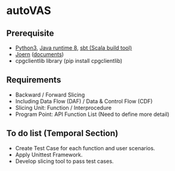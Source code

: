 # autoVAS
## Prerequisite
- [Python3](https://www.python.org/downloads/), [Java runtime 8](http://openjdk.java.net/install/), [sbt (Scala build tool)](https://www.scala-sbt.org/)
- [Joern](https://github.com/ShiftLeftSecurity/joern) ([documents](https://joern.io/docs/))
- cpgclientlib library (pip install cpgclientlib)
## Requirements
- Backward / Forward Slicing
- Including Data Flow (DAF) / Data & Control Flow (CDF)
- Slicing Unit: Function / Interprocedure
- Program Point: API Function List (Need to define more detail)
## To do list (Temporal Section)
- Create Test Case for each function and user scenarios.
- Apply Unittest Framework.
- Develop slicing tool to pass test cases.
